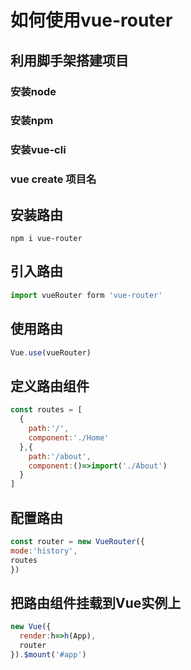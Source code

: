 # 如何使用vue-router
## 利用脚手架搭建项目
### 安装node
### 安装npm
### 安装vue-cli
### vue create 项目名
## 安装路由
`npm i vue-router`
## 引入路由
```js
import vueRouter form 'vue-router'
```
## 使用路由
```js
Vue.use(vueRouter)
```
## 定义路由组件
```js
const routes = [
  {
    path:'/',
    component:'./Home'
  },{
    path:'/about',
    component:()=>import('./About')
  }
]
```
## 配置路由
```js
const router = new VueRouter({
mode:'history',
routes
})
```
## 把路由组件挂载到Vue实例上
```js
new Vue({
  render:h=>h(App),
  router
}).$mount('#app')
```
